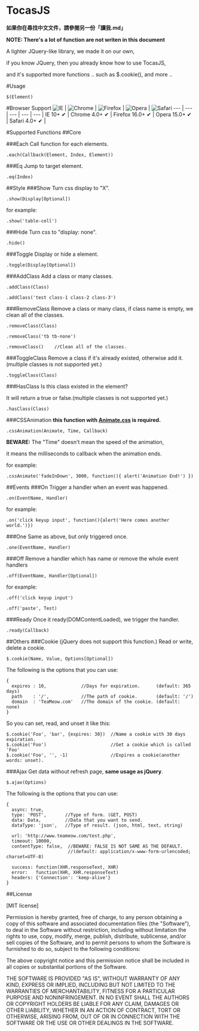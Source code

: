 # TocasJS
**如果你在尋找中文文件，請參閱另一份「讀我.md」**

**NOTE: There's a lot of function are not writen in this document**

A lighter JQuery-like library, we made it on our own,

if you know JQuery, then you already know how to use TocasJS,

and it's supported more functions .. such as $.cookie(), and more ..

#Usage
```
$(Element)
```

#Browser Support
![IE](https://raw.github.com/alrra/browser-logos/master/internet-explorer/internet-explorer_48x48.png) | ![Chrome](https://raw.github.com/alrra/browser-logos/master/chrome/chrome_48x48.png) | ![Firefox](https://raw.github.com/alrra/browser-logos/master/firefox/firefox_48x48.png) | ![Opera](https://raw.github.com/alrra/browser-logos/master/opera/opera_48x48.png) | ![Safari](https://raw.github.com/alrra/browser-logos/master/safari/safari_48x48.png)
--- | --- | --- | --- | --- |
IE 10+ ✔ | Chrome 4.0+ ✔ | Firefox 16.0+ ✔ | Opera 15.0+ ✔ | Safari 4.0+ ✔ |

#Supported Functions
##Core

###Each
Call function for each elements.
```
.each(Callback(Element, Index, Element))
```

###Eq
Jump to target element.
```
.eq(Index)
```

##Style
###Show
Turn css display to "X".
```
.show(Display[Optional])
```
for example:
```
.show('table-cell')
```

###Hide
Turn css to "display: none".
```
.hide()
```

###Toggle
Display or hide a element.
```
.toggle(Display[Optional])
```

###AddClass
Add a class or many classes.
```
.addClass(Class)
```
```
.addClass('test class-1 class-2 class-3')
```

###RemoveClass
Remove a class or many class, if class name is empty, we clean all of the classes.
```
.removeClass(Class)
```
```
.removeClass('tb tb-none')
```
```
.removeClass()    //Clean all of the classes.
```

###ToggleClass
Remove a class if it's already existed, otherwise add it.(multiple classes is not supported yet.)
```
.toggleClass(Class)
```

###HasClass
Is this class existed in the element?

It will return a true or false.(multiple classes is not supported yet.)
```
.hasClass(Class)
```

###CSSAnimation
**this function with [Animate.css](http://github.com/daneden/animate.css) is required.**
```
.cssAnimation(Animate, Time, Callback)
```
**BEWARE:** The "Time" doesn't mean the speed of the animation,

it means the milliseconds to callback when the animation ends.

for example:
```
.cssAnimate('fadeInDown', 3000, function(){ alert('Animation End!') })
```

##Events
###On
Trigger a handler when an event was happened.
```
.on(EventName, Handler)
```
for example:
```
.on('click keyup input', function(){alert('Here comes another world.')})
```

###One
Same as above, but only triggered once.
```
.one(EventName, Handler)
```

###Off
Remove a handler which has name or remove the whole event handlers
```
.off(EventName, Handler[Optional])
```
for example:
```
.off('click keyup input')
```
```
.off('paste', Test)
```

###Ready
Once it ready(DOMContentLoaded), we trigger the handler.
```
.ready(Callback)
```

##Others
###Cookie (jQuery does not support this function.)
Read or write, delete a cookie.
```
$.cookie(Name, Value, Options[Optional])
```
The following is the options that you can use:
```
{
  expires : 10,             //Days for expiration.      (default: 365 days)
  path    : '/',            //The path of cookie.       (default: '/')
  domain  : 'TeaMeow.com'   //The domain of the cookie. (default: none)
}
```
So you can set, read, and unset it like this:
```
$.cookie('Foo', 'bar', {expires: 30})  //Name a cookie with 30 days expiration.
$.cookie('Foo')                        //Get a cookie which is called 'Foo'
$.cookie('Foo', '', -1)                //Expires a cookie(another words: unset).
```

###Ajax
Get data without refresh page, **same usage as jQuery**.
```
$.ajax(Options)
```
The following is the options that you can use:
```
{
  async: true, 
  type: 'POST',       //Type of form. (GET, POST)
  data: Data,         //Data that you want to send.
  dataType: 'json',   //Type of result. (json, html, text, string)
  
  url: 'http://www.teameow.com/test.php',
  timeout: 10000,
  contentType: false,  //BEWARE: FALSE IS NOT SAME AS THE DEFAULT.
                       //(default: application/x-www-form-urlencoded; charset=UTF-8)
                       
  success: function(XHR.responseText, XHR)
  error:   function(XHR, XHR.responseText)
  headers: {'Connection': 'keep-alive'}
}
```

##License

[MIT license]

Permission is hereby granted, free of charge, to any person obtaining a copy
of this software and associated documentation files (the "Software"), to deal
in the Software without restriction, including without limitation the rights
to use, copy, modify, merge, publish, distribute, sublicense, and/or sell
copies of the Software, and to permit persons to whom the Software is
furnished to do so, subject to the following conditions:

The above copyright notice and this permission notice shall be included in
all copies or substantial portions of the Software.

THE SOFTWARE IS PROVIDED "AS IS", WITHOUT WARRANTY OF ANY KIND, EXPRESS OR
IMPLIED, INCLUDING BUT NOT LIMITED TO THE WARRANTIES OF MERCHANTABILITY,
FITNESS FOR A PARTICULAR PURPOSE AND NONINFRINGEMENT. IN NO EVENT SHALL THE
AUTHORS OR COPYRIGHT HOLDERS BE LIABLE FOR ANY CLAIM, DAMAGES OR OTHER
LIABILITY, WHETHER IN AN ACTION OF CONTRACT, TORT OR OTHERWISE, ARISING FROM,
OUT OF OR IN CONNECTION WITH THE SOFTWARE OR THE USE OR OTHER DEALINGS IN
THE SOFTWARE.
